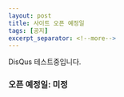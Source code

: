 ```yaml
---
layout: post
title: 사이트 오픈 예정일
tags: [공지]
excerpt_separator: <!--more-->
---
```

DisQus 테스트중입니다.
<!--more-->



### 오픈 예정일: 미정
